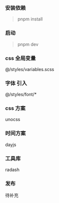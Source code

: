 ### 安装依赖
> pnpm install 

###  启动
> pnpm dev

### css 全局变量
@/styles/variables.scss

### 字体 引入
@/styles/font/*

### css 方案
unocss 

### 时间方案
dayjs

### 工具库
radash


### 发布
待补充